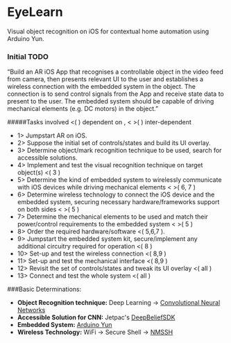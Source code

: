 # EyeLearn
Visual object recognition on iOS for contextual home automation using Arduino Yun.

### Initial TODO

“Build an AR iOS App that recognises a controllable object in the video feed from camera, then presents relevant UI to the user and establishes a wireless connection with the embedded system in the object. The connection is to send control signals from the App and receive state data to present to the user. The embedded system should be capable of driving mechanical elements (e.g. DC motors) in the object.”

#####Tasks involved
<( ) dependent on , < >( ) inter-dependent 

- 1> Jumpstart AR on iOS. 
- 2> Suppose the initial set of controls/states and build its UI overlay. 
- 3> Determine object/mark recognition technique to be used, search for accessible solutions. 
- 4> Implement and test the visual recognition technique on target object(s) <( 3 ) 
- 5> Determine the kind of embedded system to wirelessly communicate with iOS devices while driving mechanical elements < >( 6, 7 ) 
- 6> Determine wireless technology to connect the iOS device and the embedded system, securing necessary hardware/frameworks support on both sides < >( 5 ) 
- 7> Determine the mechanical elements to be used and match their power/control requirements to the embedded system < >( 5 ) 
- 8> Order the required hardware/software <( 5,6,7 ). 
- 9> Jumpstart the embedded system kit, secure/implement any additional circuitry required for operation <( 8 ) 
- 10> Set-up and test the wireless connection <( 8,9 ) 
- 11> Set-up and test the mechanical interface <( 8,9 ) 
- 12> Revisit the set of controls/states and tweak its UI overlay <( all ) 
- 13> Connect and test the whole system <( all ) 

###Basic Determinations:
- **Object Recognition technique:** Deep Learning 
-> [Convolutional Neural Networks]
- **Accessible Solution for CNN:** Jetpac's [DeepBeliefSDK]
- **Embedded System:** [Arduino Yun]
- **Wireless Technology:** WiFi -> Secure Shell -> [NMSSH]



[DeepBeliefSDK]:https://github.com/jetpacapp/DeepBeliefSDK
[Convolutional Neural Networks]:http://www.cs.toronto.edu/~fritz/absps/imagenet.pdf
[Arduino Yun]:http://www.arduino.cc/en/Main/ArduinoBoardYun?from=Products.ArduinoYUN
[NMSSH]:https://github.com/Lejdborg/NMSSH
